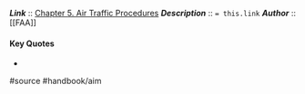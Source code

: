***Link***      :: [Chapter 5. Air Traffic Procedures](https://www.faa.gov/air_traffic/publications/atpubs/aim_html/chap_5.html)
***Description***      :: `= this.link`
***Author*** :: [[FAA]]

#### Key Quotes
* 

#source #handbook/aim 